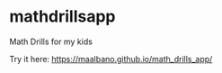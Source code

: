 # mathdrillsapp

Math Drills for my kids

Try it here: https://maalbano.github.io/math_drills_app/


